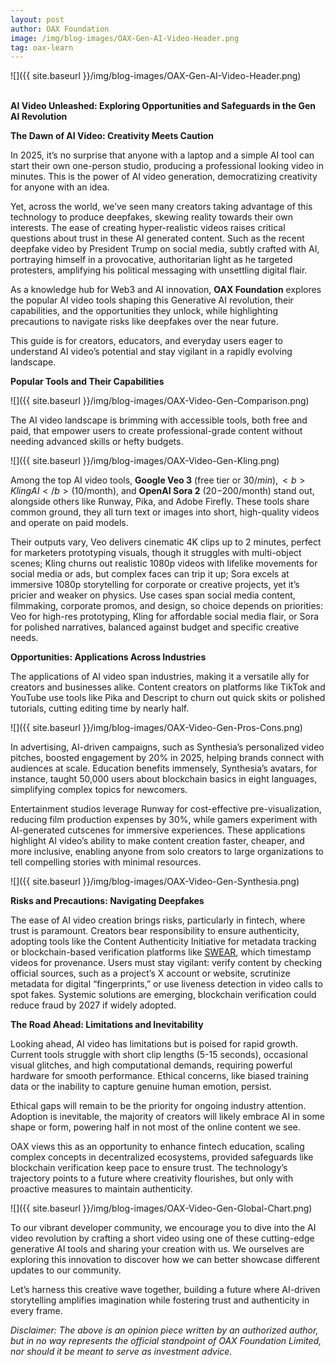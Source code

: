 ```yaml
---
layout: post
author: OAX Foundation
image: /img/blog-images/OAX-Gen-AI-Video-Header.png
tag: oax-learn
---
```


![]({{ site.baseurl }}/img/blog-images/OAX-Gen-AI-Video-Header.png)

<br><b>AI Video Unleashed: Exploring Opportunities and Safeguards in the Gen AI Revolution</b>

<b>The Dawn of AI Video: Creativity Meets Caution</b>

In 2025, it’s no surprise that anyone with a laptop and a simple AI tool can start their own one-person studio, producing a professional looking video in minutes. This is the power of AI video generation, democratizing creativity for anyone with an idea. 

Yet, across the world, we’ve seen many creators taking advantage of this technology to produce deepfakes, skewing reality towards their own interests. The ease of creating hyper-realistic videos raises critical questions about trust in these AI generated content. Such as the recent deepfake video by President Trump on social media, subtly crafted with AI, portraying himself in a provocative, authoritarian light as he targeted protesters, amplifying his political messaging with unsettling digital flair.

As a knowledge hub for Web3 and AI innovation, <b>OAX Foundation</b> explores the popular AI video tools shaping this Generative AI revolution, their capabilities, and the opportunities they unlock, while highlighting precautions to navigate risks like deepfakes over the near future. 

This guide is for creators, educators, and everyday users eager to understand AI video’s potential and stay vigilant in a rapidly evolving landscape.

<b>Popular Tools and Their Capabilities</b>

![]({{ site.baseurl }}/img/blog-images/OAX-Video-Gen-Comparison.png)

The AI video landscape is brimming with accessible tools, both free and paid, that empower users to create professional-grade content without needing advanced skills or hefty budgets. 

![]({{ site.baseurl }}/img/blog-images/OAX-Video-Gen-Kling.png)

Among the top AI video tools, <b>Google Veo 3</b> (free tier or $30/min), <b>Kling AI</b> ($10/month), and <b>OpenAI Sora 2</b> ($20-$200/month) stand out, alongside others like Runway, Pika, and Adobe Firefly. These tools share common ground, they all turn text or images into short, high-quality videos and operate on paid models. 

Their outputs vary, Veo delivers cinematic 4K clips up to 2 minutes, perfect for marketers prototyping visuals, though it struggles with multi-object scenes; Kling churns out realistic 1080p videos with lifelike movements for social media or ads, but complex faces can trip it up; Sora excels at immersive 1080p storytelling for corporate or creative projects, yet it’s pricier and weaker on physics. Use cases span social media content, filmmaking, corporate promos, and design, so choice depends on priorities: Veo for high-res prototyping, Kling for affordable social media flair, or Sora for polished narratives, balanced against budget and specific creative needs.

<b>Opportunities: Applications Across Industries</b>

The applications of AI video span industries, making it a versatile ally for creators and businesses alike. Content creators on platforms like TikTok and YouTube use tools like Pika and Descript to churn out quick skits or polished tutorials, cutting editing time by nearly half. 

![]({{ site.baseurl }}/img/blog-images/OAX-Video-Gen-Pros-Cons.png)

In advertising, AI-driven campaigns, such as Synthesia’s personalized video pitches, boosted engagement by 20% in 2025, helping brands connect with audiences at scale. Education benefits immensely, Synthesia’s avatars, for instance, taught 50,000 users about blockchain basics in eight languages, simplifying complex topics for newcomers. 

Entertainment studios leverage Runway for cost-effective pre-visualization, reducing film production expenses by 30%, while gamers experiment with AI-generated cutscenes for immersive experiences. These applications highlight AI video’s ability to make content creation faster, cheaper, and more inclusive, enabling anyone from solo creators to large organizations to tell compelling stories with minimal resources.

![]({{ site.baseurl }}/img/blog-images/OAX-Video-Gen-Synthesia.png)

<b>Risks and Precautions: Navigating Deepfakes</b>

The ease of AI video creation brings risks, particularly in fintech, where trust is paramount. Creators bear responsibility to ensure authenticity, adopting tools like the Content Authenticity Initiative for metadata tracking or blockchain-based verification platforms like <a href="https://www.govtechreview.com.au/content/gov-security/news/swear-digital-content-security-platform-validated-by-esi-convergent-567248430">SWEAR</a>, which timestamp videos for provenance. Users must stay vigilant: verify content by checking official sources, such as a project’s X account or website, scrutinize metadata for digital “fingerprints,” or use liveness detection in video calls to spot fakes. Systemic solutions are emerging, blockchain verification could reduce fraud by 2027 if widely adopted. 

<b>The Road Ahead: Limitations and Inevitability</b>

Looking ahead, AI video has limitations but is poised for rapid growth. Current tools struggle with short clip lengths (5-15 seconds), occasional visual glitches, and high computational demands, requiring powerful hardware for smooth performance. Ethical concerns, like biased training data or the inability to capture genuine human emotion, persist. 

Ethical gaps will remain to be the priority for ongoing industry attention. Adoption is inevitable, the majority of creators will likely embrace AI in some shape or form, powering half in not most of the online content we see. 

OAX views this as an opportunity to enhance fintech education, scaling complex concepts in decentralized ecosystems, provided safeguards like blockchain verification keep pace to ensure trust. The technology’s trajectory points to a future where creativity flourishes, but only with proactive measures to maintain authenticity.

![]({{ site.baseurl }}/img/blog-images/OAX-Video-Gen-Global-Chart.png)

To our vibrant developer community, we encourage you to dive into the AI video revolution by crafting a short video using one of these cutting-edge generative AI tools and sharing your creation with us. We ourselves are exploring this innovation to discover how we can better showcase different updates to our community. 

Let’s harness this creative wave together, building a future where AI-driven storytelling amplifies imagination while fostering trust and authenticity in every frame.

<i>Disclaimer: The above is an opinion piece written by an authorized author, but in no way represents the official standpoint of OAX Foundation Limited, nor should it be meant to serve as investment advice.</i>